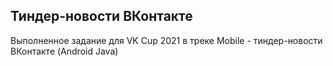 ## Тиндер-новости ВКонтакте

Выполненное задание для VK Cup 2021 в треке Mobile - тиндер-новости ВКонтакте (Android Java)

